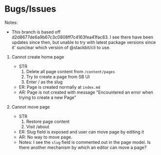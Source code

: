 # Bugs/Issues

Notes:
- This branch is based off d2d8677de6a9b67c3c0808ff7c4163fea41fac83.  I see there have been
  updates since then, but unable to try with latest package versions since it' sunclear
  which version of @stackbit/cli to use.

1. Cannot create home page
   - STR
     1. Delete all page content from `/content/pages`
     2. Try to create a page from SB UI
     3. Enter / as the slug
   - ER: Page is created normally at `index.md`
   - AR: Page is not created with message "Encountered an error when trying to create a new Page"

2. Cannot move page
   - STR
     1. Restore page content
     2. Visit /about
   - ER: Slug field is exposed and user can move page by editing it
   - AR: No way to move page.
   - Notes: I see the `slug` field is commented out in the page model.  Is there another mechanism by
     which an editor can move a page?
